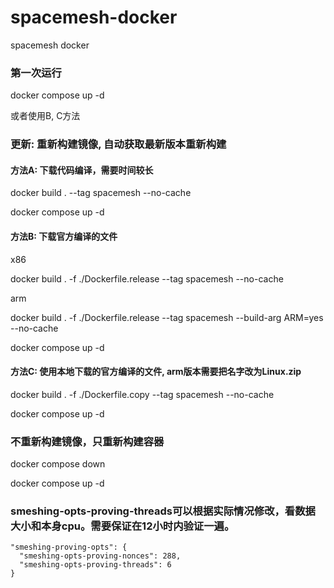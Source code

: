 # spacemesh-docker

spacemesh docker

### 第一次运行

docker compose up -d

或者使用B, C方法

### 更新: 重新构建镜像, 自动获取最新版本重新构建

#### 方法A: 下载代码编译，需要时间较长
docker build . --tag spacemesh --no-cache

docker compose up -d

#### 方法B: 下载官方编译的文件
x86

docker build . -f ./Dockerfile.release --tag spacemesh --no-cache

arm

docker build . -f ./Dockerfile.release --tag spacemesh --build-arg ARM=yes --no-cache

docker compose up -d

#### 方法C: 使用本地下载的官方编译的文件, arm版本需要把名字改为Linux.zip

docker build . -f ./Dockerfile.copy --tag spacemesh --no-cache

docker compose up -d

### 不重新构建镜像，只重新构建容器

docker compose down

docker compose up -d

### smeshing-opts-proving-threads可以根据实际情况修改，看数据大小和本身cpu。需要保证在12小时内验证一遍。
```
"smeshing-proving-opts": {
  "smeshing-opts-proving-nonces": 288,
  "smeshing-opts-proving-threads": 6
}
```

